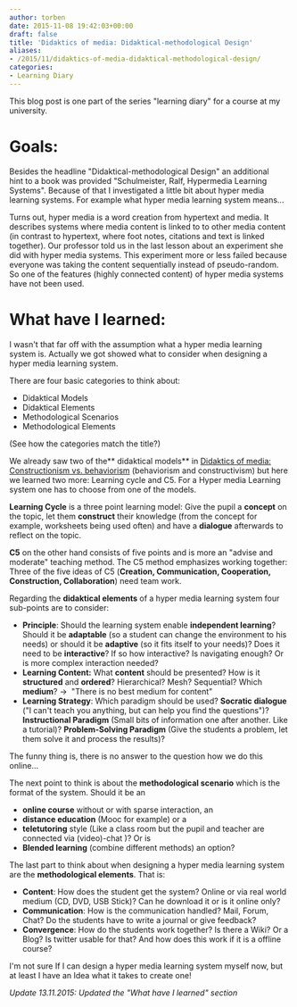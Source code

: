 ```yaml
---
author: torben
date: 2015-11-08 19:42:03+00:00
draft: false
title: 'Didaktics of media: Didaktical-methodological Design'
aliases: 
- /2015/11/didaktics-of-media-didaktical-methodological-design/
categories:
- Learning Diary
---
```


This blog post is one part of the series "learning diary" for a course at my university.


# Goals:


Besides the headline "Didaktical-methodological Design" an additional hint to a book was provided "Schulmeister, Ralf, Hypermedia Learning Systems". Because of that I investigated a little bit about hyper media learning systems. For example what hyper media learning system means...

Turns out, hyper media is a word creation from hypertext and media. It describes systems where media content is linked to to other media content (in contrast to hypertext, where foot notes, citations and text is linked together). Our professor told us in the last lesson about an experiment she did with hyper media systems. This experiment more or less failed because everyone was taking the content sequentially instead of pseudo-random. So one of the features (highly connected content) of hyper media systems have not been used.


# What have I learned:


I wasn't that far off with the assumption what a hyper media learning system is. Actually we got showed what to consider when designing a hyper media learning system.

There are four basic categories to think about:



* Didaktical Models
* Didaktical Elements
* Methodological Scenarios
* Methodological Elements

(See how the categories match the title?)

We already saw two of the** didaktical models** in [Didaktics of media: Constructionism vs. behaviorism](/posts/2015-10-15-didaktics-of-media-constructionism-vs-behaviorism/) (behaviorism and constructivism) but here we learned two more: Learning cycle and C5. For a Hyper media Learning system one has to choose from one of the models.

**Learning Cycle** is a three point learning model: Give the pupil a **concept** on the topic, let them **construct** their knowledge (from the concept for example, worksheets being used often) and have a **dialogue** afterwards to reflect on the topic.

**C5** on the other hand consists of five points and is more an "advise and moderate" teaching method. The C5 method emphasizes working together: Three of the five ideas of C5 (**Creation, Communication, Cooperation, Construction, Collaboration**) need team work.

Regarding the **didaktical elements** of a hyper media learning system four sub-points are to consider:



* **Principle**: Should the learning system enable **independent learning**? Should it be **adaptable** (so a student can change the environment to his needs) or should it be **adaptive** (so it fits itself to your needs)? Does it need to be **interactive**? If so how interactive? Is navigating enough? Or is more complex interaction needed?
* **Learning Content:** What **content** should be presented? How is it **structured** and **ordered**? Hierarchical? Mesh? Sequential? Which **medium**? ->  "There is no best medium for content"
* **Learning Strategy**: Which paradigm should be used? **Socratic dialogue** ("I can't teach you anything, but can help you find the questions")? **Instructional Paradigm** (Small bits of information one after another. Like a tutorial)? **Problem-Solving Paradigm** (Give the students a problem, let them solve it and process the results)?

The funny thing is, there is no answer to the question how we do this online...

The next point to think is about the **methodological scenario** which is the format of the system. Should it be an 

* **online course** without or with sparse interaction, an 
* **distance education** (Mooc for example) or a 
* **teletutoring** style (Like a class room but the pupil and teacher are connected via (video)-chat )? Or is 
* **Blended learning** (combine different methods) an option?

The last part to think about when designing a hyper media learning system are the **methodological elements**. That is:

* **Content**: How does the student get the system? Online or via real world medium (CD, DVD, USB Stick)? Can he download it or is it online only?
* **Communication**: How is the communication handled? Mail, Forum, Chat? Do the students have to write a journal or give feedback?
* **Convergence**: How do the students work together? Is there a Wiki? Or a Blog? Is twitter usable for that? And how does this work if it is a offline course?

I'm not sure If I can design a hyper media learning system myself now, but at least I have an Idea what it takes to create one!

*Update 13.11.2015: Updated the "What have I learned" section*
